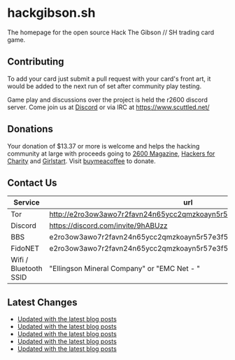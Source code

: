 # hackgibson.sh
The homepage for the open source Hack The Gibson // SH trading card game.


## Contributing

To add your card just submit a pull request with your card's front art, it would be added to the next run of set after community play testing.

Game play and discussions over the project is held the r2600 discord server. Come join us at [Discord](https://discord.com/invite/9hABUzz) or via IRC at https://www.scuttled.net/


## Donations

Your donation of $13.37 or more is welcome and helps the hacking community at large with proceeds going to [2600 Magazine](https://2600.com/), [Hackers for Charity](https://hackersforcharity.org) and [Girlstart](https://girlstart.org).  Visit [buymeacoffee](https://www.buymeacoffee.com/hackgibson.sh) to donate.


## Contact Us

Service | url
-|-
Tor | http://e2ro3ow3awo7r2favn24n65ycc2qmzkoayn5r57e3f56nvjwdcgg32ad.onion
Discord | https://discord.com/invite/9hABUzz
BBS | e2ro3ow3awo7r2favn24n65ycc2qmzkoayn5r57e3f56nvjwdcgg32ad.onion:23
FidoNET | e2ro3ow3awo7r2favn24n65ycc2qmzkoayn5r57e3f56nvjwdcgg32ad.onion:24554
Wifi / Bluetooth SSID | "Ellingson Mineral Company" or "EMC Net - <fidonet address>"

## Latest Changes
<!-- BLOG-POST-LIST:START -->
- [Updated with the latest blog posts](https://github.com/DFW2600/hackgibson.sh/commit/c8cb6bf0df0952f29132ef7e381b217f5be7fb19)
- [Updated with the latest blog posts](https://github.com/DFW2600/hackgibson.sh/commit/15171c08aae71c4ec172bea95bc20e37af98c072)
- [Updated with the latest blog posts](https://github.com/DFW2600/hackgibson.sh/commit/984c25240219218ab7fca40a5da9b5d409792b12)
- [Updated with the latest blog posts](https://github.com/DFW2600/hackgibson.sh/commit/c9eea8b5e51687d1fee873066bad796769f7dbf8)
- [Updated with the latest blog posts](https://github.com/DFW2600/hackgibson.sh/commit/434beec39a8d06a2fda0c11c0b7c142a57ff9c48)
<!-- BLOG-POST-LIST:END -->
